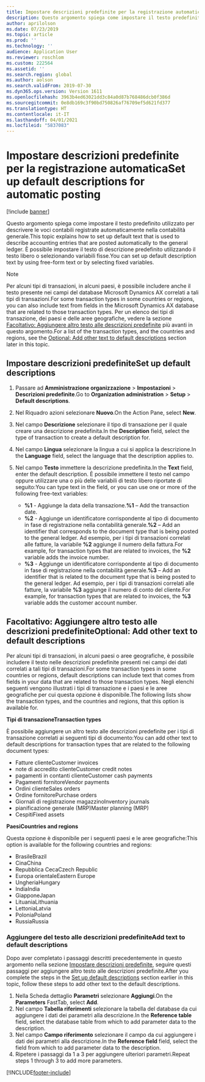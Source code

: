 ```yaml
---
title: Impostare descrizioni predefinite per la registrazione automatica
description: Questo argomento spiega come impostare il testo predefinito utilizzato per descrivere le voci contabili registrate automaticamente nella contabilità generale. È possibile impostare il testo di descrizione predefinito utilizzando il testo libero o selezionando variabili fisse.
author: aprilolson
ms.date: 07/23/2019
ms.topic: article
ms.prod: ''
ms.technology: ''
audience: Application User
ms.reviewer: roschlom
ms.custom: 222564
ms.assetid: ''
ms.search.region: global
ms.author: aolson
ms.search.validFrom: 2019-07-30
ms.dyn365.ops.version: Version 1611
ms.openlocfilehash: 3963b4ed63021dd3c84a0d87b768486dcb0f386d
ms.sourcegitcommit: 0e8db169c3f90bd750826af76709ef5d621fd377
ms.translationtype: HT
ms.contentlocale: it-IT
ms.lasthandoff: 04/01/2021
ms.locfileid: "5837083"
---
```

# <a name="set-up-default-descriptions-for-automatic-posting"></a><span data-ttu-id="5242d-104">Impostare descrizioni predefinite per la registrazione automatica</span><span class="sxs-lookup"><span data-stu-id="5242d-104">Set up default descriptions for automatic posting</span></span>

[!include [banner](../includes/banner.md)]

<span data-ttu-id="5242d-105">Questo argomento spiega come impostare il testo predefinito utilizzato per descrivere le voci contabili registrate automaticamente nella contabilità generale.</span><span class="sxs-lookup"><span data-stu-id="5242d-105">This topic explains how to set up default text that is used to describe accounting entries that are posted automatically to the general ledger.</span></span> <span data-ttu-id="5242d-106">È possibile impostare il testo di descrizione predefinito utilizzando il testo libero o selezionando variabili fisse.</span><span class="sxs-lookup"><span data-stu-id="5242d-106">You can set up default description text by using free-form text or by selecting fixed variables.</span></span>

> [!NOTE]
> <span data-ttu-id="5242d-107">Per alcuni tipi di transazioni, in alcuni paesi, è possibile includere anche il testo presente nei campi del database Microsoft Dynamics AX correlati a tali tipi di transazioni.</span><span class="sxs-lookup"><span data-stu-id="5242d-107">For some transaction types in some countries or regions, you can also include text from fields in the Microsoft Dynamics AX database that are related to those transaction types.</span></span> <span data-ttu-id="5242d-108">Per un elenco dei tipi di transazione, dei paesi e delle aree geografiche, vedere la sezione [Facoltativo: Aggiungere altro testo alle descrizioni predefinite](#optional-add-other-text-to-default-descriptions) più avanti in questo argomento.</span><span class="sxs-lookup"><span data-stu-id="5242d-108">For a list of the transaction types, and the countries and regions, see the [Optional: Add other text to default descriptions](#optional-add-other-text-to-default-descriptions) section later in this topic.</span></span>

## <a name="set-up-default-descriptions"></a><span data-ttu-id="5242d-109">Impostare descrizioni predefinite</span><span class="sxs-lookup"><span data-stu-id="5242d-109">Set up default descriptions</span></span>

1. <span data-ttu-id="5242d-110">Passare ad **Amministrazione organizzazione** \> **Impostazioni** \> **Descrizioni predefinite**.</span><span class="sxs-lookup"><span data-stu-id="5242d-110">Go to **Organization administration** \> **Setup** \> **Default descriptions**.</span></span>
2. <span data-ttu-id="5242d-111">Nel Riquadro azioni selezionare **Nuovo**.</span><span class="sxs-lookup"><span data-stu-id="5242d-111">On the Action Pane, select **New**.</span></span>
3. <span data-ttu-id="5242d-112">Nel campo **Descrizione** selezionare il tipo di transazione per il quale creare una descrizione predefinita.</span><span class="sxs-lookup"><span data-stu-id="5242d-112">In the **Description** field, select the type of transaction to create a default description for.</span></span>
4. <span data-ttu-id="5242d-113">Nel campo **Lingua** selezionare la lingua a cui si applica la descrizione.</span><span class="sxs-lookup"><span data-stu-id="5242d-113">In the **Language** field, select the language that the description applies to.</span></span>
5. <span data-ttu-id="5242d-114">Nel campo **Testo** immettere la descrizione predefinita.</span><span class="sxs-lookup"><span data-stu-id="5242d-114">In the **Text** field, enter the default description.</span></span> <span data-ttu-id="5242d-115">È possibile immettere il testo nel campo oppure utilizzare una o più delle variabili di testo libero riportate di seguito:</span><span class="sxs-lookup"><span data-stu-id="5242d-115">You can type text in the field, or you can use one or more of the following free-text variables:</span></span>

    - <span data-ttu-id="5242d-116">**%1** - Aggiunge la data della transazione.</span><span class="sxs-lookup"><span data-stu-id="5242d-116">**%1** – Add the transaction date.</span></span>
    - <span data-ttu-id="5242d-117">**%2** - Aggiunge un identificatore corrispondente al tipo di documento in fase di registrazione nella contabilità generale.</span><span class="sxs-lookup"><span data-stu-id="5242d-117">**%2** – Add an identifier that corresponds to the document type that is being posted to the general ledger.</span></span> <span data-ttu-id="5242d-118">Ad esempio, per i tipi di transazioni correlati alle fatture, la variabile **%2** aggiunge il numero della fattura.</span><span class="sxs-lookup"><span data-stu-id="5242d-118">For example, for transaction types that are related to invoices, the **%2** variable adds the invoice number.</span></span>
    - <span data-ttu-id="5242d-119">**%3** - Aggiunge un identificatore corrispondente al tipo di documento in fase di registrazione nella contabilità generale.</span><span class="sxs-lookup"><span data-stu-id="5242d-119">**%3** – Add an identifier that is related to the document type that is being posted to the general ledger.</span></span> <span data-ttu-id="5242d-120">Ad esempio, per i tipi di transazioni correlati alle fatture, la variabile **%3** aggiunge il numero di conto del cliente.</span><span class="sxs-lookup"><span data-stu-id="5242d-120">For example, for transaction types that are related to invoices, the **%3** variable adds the customer account number.</span></span>

## <a name="optional-add-other-text-to-default-descriptions"></a><span data-ttu-id="5242d-121">Facoltativo: Aggiungere altro testo alle descrizioni predefinite</span><span class="sxs-lookup"><span data-stu-id="5242d-121">Optional: Add other text to default descriptions</span></span>

<span data-ttu-id="5242d-122">Per alcuni tipi di transazioni, in alcuni paesi o aree geografiche, è possibile includere il testo nelle descrizioni predefinite presenti nei campi dei dati correlati a tali tipi di transazioni.</span><span class="sxs-lookup"><span data-stu-id="5242d-122">For some transaction types in some countries or regions, default descriptions can include text that comes from fields in your data that are related to those transaction types.</span></span> <span data-ttu-id="5242d-123">Negli elenchi seguenti vengono illustrati i tipi di transazione e i paesi e le aree geografiche per cui questa opzione è disponibile.</span><span class="sxs-lookup"><span data-stu-id="5242d-123">The following lists show the transaction types, and the countries and regions, that this option is available for.</span></span>

<span data-ttu-id="5242d-124">**Tipi di transazione**</span><span class="sxs-lookup"><span data-stu-id="5242d-124">**Transaction types**</span></span>

<span data-ttu-id="5242d-125">È possibile aggiungere un altro testo alle descrizioni predefinite per i tipi di transazione correlati ai seguenti tipi di documento:</span><span class="sxs-lookup"><span data-stu-id="5242d-125">You can add other text to default descriptions for transaction types that are related to the following document types:</span></span>

- <span data-ttu-id="5242d-126">Fatture cliente</span><span class="sxs-lookup"><span data-stu-id="5242d-126">Customer invoices</span></span>
- <span data-ttu-id="5242d-127">note di accredito cliente</span><span class="sxs-lookup"><span data-stu-id="5242d-127">Customer credit notes</span></span>
- <span data-ttu-id="5242d-128">pagamenti in contanti cliente</span><span class="sxs-lookup"><span data-stu-id="5242d-128">Customer cash payments</span></span>
- <span data-ttu-id="5242d-129">Pagamenti fornitore</span><span class="sxs-lookup"><span data-stu-id="5242d-129">Vendor payments</span></span>
- <span data-ttu-id="5242d-130">Ordini cliente</span><span class="sxs-lookup"><span data-stu-id="5242d-130">Sales orders</span></span>
- <span data-ttu-id="5242d-131">Ordine fornitore</span><span class="sxs-lookup"><span data-stu-id="5242d-131">Purchase orders</span></span>
- <span data-ttu-id="5242d-132">Giornali di registrazione magazzino</span><span class="sxs-lookup"><span data-stu-id="5242d-132">Inventory journals</span></span>
- <span data-ttu-id="5242d-133">pianificazione generale (MRP)</span><span class="sxs-lookup"><span data-stu-id="5242d-133">Master planning (MRP)</span></span>
- <span data-ttu-id="5242d-134">Cespiti</span><span class="sxs-lookup"><span data-stu-id="5242d-134">Fixed assets</span></span>

<span data-ttu-id="5242d-135">**Paesi**</span><span class="sxs-lookup"><span data-stu-id="5242d-135">**Countries and regions**</span></span>

<span data-ttu-id="5242d-136">Questa opzione è disponibile per i seguenti paesi e le aree geografiche:</span><span class="sxs-lookup"><span data-stu-id="5242d-136">This option is available for the following countries and regions:</span></span>

- <span data-ttu-id="5242d-137">Brasile</span><span class="sxs-lookup"><span data-stu-id="5242d-137">Brazil</span></span>
- <span data-ttu-id="5242d-138">Cina</span><span class="sxs-lookup"><span data-stu-id="5242d-138">China</span></span>
- <span data-ttu-id="5242d-139">Repubblica Ceca</span><span class="sxs-lookup"><span data-stu-id="5242d-139">Czech Republic</span></span>
- <span data-ttu-id="5242d-140">Europa orientale</span><span class="sxs-lookup"><span data-stu-id="5242d-140">Eastern Europe</span></span>
- <span data-ttu-id="5242d-141">Ungheria</span><span class="sxs-lookup"><span data-stu-id="5242d-141">Hungary</span></span>
- <span data-ttu-id="5242d-142">India</span><span class="sxs-lookup"><span data-stu-id="5242d-142">India</span></span>
- <span data-ttu-id="5242d-143">Giappone</span><span class="sxs-lookup"><span data-stu-id="5242d-143">Japan</span></span>
- <span data-ttu-id="5242d-144">Lituania</span><span class="sxs-lookup"><span data-stu-id="5242d-144">Lithuania</span></span>
- <span data-ttu-id="5242d-145">Lettonia</span><span class="sxs-lookup"><span data-stu-id="5242d-145">Latvia</span></span>
- <span data-ttu-id="5242d-146">Polonia</span><span class="sxs-lookup"><span data-stu-id="5242d-146">Poland</span></span>
- <span data-ttu-id="5242d-147">Russia</span><span class="sxs-lookup"><span data-stu-id="5242d-147">Russia</span></span>

### <a name="add-text-to-default-descriptions"></a><span data-ttu-id="5242d-148">Aggiungere del testo alle descrizioni predefinite</span><span class="sxs-lookup"><span data-stu-id="5242d-148">Add text to default descriptions</span></span>

<span data-ttu-id="5242d-149">Dopo aver completato i passaggi descritti precedentemente in questo argomento nella sezione [Impostare descrizioni predefinite](#set-up-default-descriptions), seguire questi passaggi per aggiungere altro testo alle descrizioni predefinite.</span><span class="sxs-lookup"><span data-stu-id="5242d-149">After you complete the steps in the [Set up default descriptions](#set-up-default-descriptions) section earlier in this topic, follow these steps to add other text to the default descriptions.</span></span>

1. <span data-ttu-id="5242d-150">Nella Scheda dettaglio **Parametri** selezionare **Aggiungi**.</span><span class="sxs-lookup"><span data-stu-id="5242d-150">On the **Parameters** FastTab, select **Add**.</span></span>
2. <span data-ttu-id="5242d-151">Nel campo **Tabella riferimenti** selezionare la tabella del database da cui aggiungere i dati dei parametri alla descrizione.</span><span class="sxs-lookup"><span data-stu-id="5242d-151">In the **Reference table** field, select the database table from which to add parameter data to the description.</span></span>
3. <span data-ttu-id="5242d-152">Nel campo **Campo riferimento** selezionare il campo da cui aggiungere i dati dei parametri alla descrizione.</span><span class="sxs-lookup"><span data-stu-id="5242d-152">In the **Reference field** field, select the field from which to add parameter data to the description.</span></span>
4. <span data-ttu-id="5242d-153">Ripetere i passaggi da 1 a 3 per aggiungere ulteriori parametri.</span><span class="sxs-lookup"><span data-stu-id="5242d-153">Repeat steps 1 through 3 to add more parameters.</span></span>


[!INCLUDE[footer-include](../../includes/footer-banner.md)]